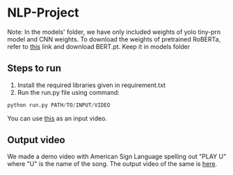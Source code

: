 # NLP-Project
Note: In the models' folder, we have only included weights of yolo tiny-prn model and CNN weights. To download the weights of pretrained RoBERTa, refer to [this](https://drive.google.com/drive/folders/1fRx24ILSQI0qpHkqyHfU98XJLOw1UJEL?usp=share_link) link and download BERT.pt. Keep it in models folder

## Steps to run
1. Install the required libraries given in requirement.txt
2. Run the run.py file using command:
```python
python run.py PATH/TO/INPUT/VIDEO
```
You can use [this](https://drive.google.com/file/d/1tB-23v3dkBgDhRQcIWcMcraodHiUzFVv/view?usp=share_link) as an input video.

## Output video
We made a demo video with American Sign Language spelling out "PLAY U" where "U" is the name of the song. The output video of the same is [here](https://drive.google.com/file/d/1x5mg3tsK8n6NVkT9RgsXvXvLXi41D4RM/view?usp=share_link).

